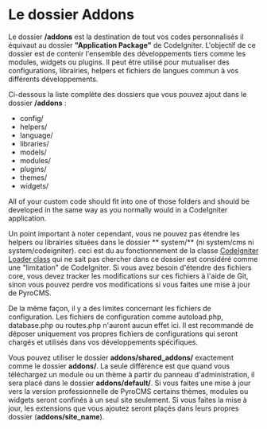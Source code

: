 # Le dossier Addons

Le dossier **/addons** est la destination de tout vos codes personnalisés il équivaut au dossier  **"Application Package"** de CodeIgniter. L'objectif de ce dossier est de contenir l'ensemble des développements tiers comme les modules, widgets ou plugins. Il peut être utilisé pour mutualiser des configurations, librairies, helpers et fichiers de langues commun à vos différents développements.

Ci-dessous la liste complète des dossiers que vous pouvez ajout dans le dossier **/addons**&nbsp;:

* config/
* helpers/
* language/
* libraries/
* models/
* modules/
* plugins/
* themes/
* widgets/

All of your custom code should fit into one of those folders and should be developed in the same way as you normally would in a CodeIgniter application.

Un point important à noter cependant, vous ne pouvez pas étendre les helpers ou librairies situées dans le dossier ** system/** (ni system/cms ni system/codeigniter). ceci est du au fonctionnement de la classe <a href="http://codeigniter.com/user_guide/libraries/loader.html" target="_blank">CodeIgniter Loader class</a> qui ne sait pas chercher dans ce dossier est considéré comme une "limitation" de CodeIgniter. Si vous avez besoin d'étendre des fichiers core, vous devez tracker les modifications sur ces fichiers à l'aide de Git, sinon vous pouvez perdre vos modifications si vous faites une mise à jour de PyroCMS.

De la même façon, il y a des limites concernant les fichiers de configuration. Les fichiers de configuration comme autoload.php, database.php ou routes.php n'auront aucun effet ici. Il est recommandé de déposer uniquement vos propres fichiers de configurations qui seront chargés et utilisés dans vos développements spécifiques.
 
Vous pouvez utiliser le dossier **addons/shared\_addons/** exactement comme le dossier **addons/**. La seule différence est que quand vous téléchargez un module ou un thème à partir du panneau d'administration, il sera placé dans le dossier **addons/default/**. Si vous faites une mise à jour vers la version professionnelle de PyroCMS certains thèmes, modules ou widgets seront confinés à un seul site seulement. Si vous faites la mise à jour, les extensions que vous ajoutez seront plaçés dans leurs propres dossier (**addons/__site\_name__**).
